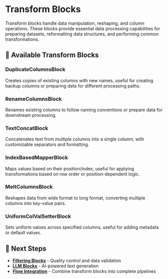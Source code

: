 # Transform Blocks

Transform blocks handle data manipulation, reshaping, and column operations. These blocks provide essential data processing capabilities for preparing datasets, reformatting data structures, and performing common transformations.

## 🔄 Available Transform Blocks

### DuplicateColumnsBlock
Creates copies of existing columns with new names, useful for creating backup columns or preparing data for different processing paths.

### RenameColumnsBlock  
Renames existing columns to follow naming conventions or prepare data for downstream processing.

### TextConcatBlock
Concatenates text from multiple columns into a single column, with customizable separators and formatting.

### IndexBasedMapperBlock
Maps values based on their position/index, useful for applying transformations based on row order or position-dependent logic.

### MeltColumnsBlock
Reshapes data from wide format to long format, converting multiple columns into key-value pairs.

### UniformColValSetterBlock
Sets uniform values across specified columns, useful for adding metadata or default values.


## 🚀 Next Steps

- **[Filtering Blocks](filtering-blocks.md)** - Quality control and data validation
- **[LLM Blocks](llm-blocks.md)** - AI-powered text generation
- **[Flow Integration](../flows/overview.md)** - Combine transform blocks into complete pipelines